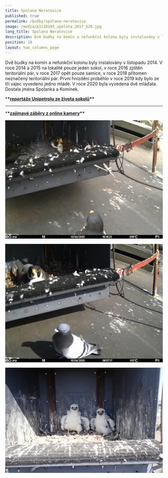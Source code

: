 ```yaml
---
title: Spolana Neratovice
published: true
permalink: /budky/spolana-neratovice
image: /media/p1110183_spolana_2017_620.jpg
long_title: Spolana Neratovice
description: Dvě budky na komín a nefunkční kolonu byly instalovány v listopadu 2014.
position: 18
layout: two_columns_page
---
```

Dvě budky na komín a nefunkční kolonu byly instalovány v listopadu 2014. V roce 2014 a 2015 na lokalitě pouze jeden sokol, v roce 2016 zjištěn teritoriální pár, v roce 2017 opět pouze samice, v roce 2018 přítomen neznačený teritoriální pár. První hnízdění proběhlo v roce 2019 kdy bylo ze tří vajec vyvedeno jedno mládě. V roce 2020 byla vyvedena dvě mláďata. Dostala jména Spolanka a Komínek.



\***\*[**reportáže Unipetrolu ze života sokolů**](https://www.orlenunipetrol.cz/cs/zodpovedna_firma/zivotni-prostredi/starame-se-o-sokoly/Stranky/Starame-se-o-sokoly.aspx)\*\***

- - -

\***\*[**zajímavé záběry z online kamery**](https://www.orlenunipetrol.cz/cs/zodpovedna_firma/zivotni-prostredi/starame-se-o-sokoly/Stranky/zajimavosti-z-budky-ve-spolane-neratovice.aspx)\*\***



![](/media/pict1418_620.jpg)

![](/media/pict1456_620.jpg)

![](/media/p5130028_620.jpg)
